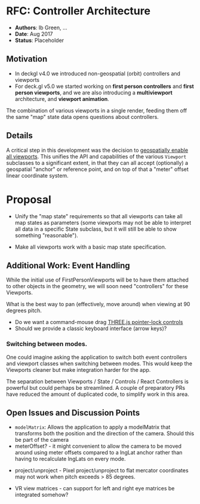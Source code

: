 # RFC: Controller Architecture

* **Authors**: Ib Green, ...
* **Date**: Aug 2017
* **Status**: Placeholder


## Motivation

* In deckgl v4.0 we introduced non-geospatial (orbit) controllers and viewports
* For deck.gl v5.0 we started working on **first person controllers** and **first person viewports**, and we are also introducing a **multiviewport** architecture, and **viewport animation**.

The combination of various viewports in a single render, feeding them off the same "map" state data opens questions about controllers.


## Details

A critical step in this development was the decision to [geospatially enable all viewports](first-person-mercator-viewport-rfc.md). This unifies the API and capabilities of the various `Viewport` subclasses to a significant extent, in that they can all accept (optionally) a geospatial "anchor" or reference point, and on top of that a "meter" offset linear coordinate system.




# Proposal

* Unify the "map state" requirements so that all viewports can take all map states as parameters (some viewports may not be able to interpret all data in a specific State subclass, but it will still be able to show something "reasonable").

* Make all viewports work with a basic map state specification.



## Additional Work: Event Handling

While the initial use of FirstPersonViewports will be to have them attached to other objects in the geometry, we will soon need "controllers" for these Viewports.

What is the best way to pan (effectively, move around) when viewing at 90 degrees pitch.
* Do we want a command-mouse drag [THREE.js pointer-lock controls](https://threejs.org/examples/misc_controls_pointerlock.html)
* Should we provide a classic keyboard interface (arrow keys)?


### Switching between modes.

One could imagine asking the application to switch both event controllers and viewport classes when switching between modes. This would keep the Viewports cleaner but make integration harder for the app.

The separation between Viewports / State / Controls / React Controllers is powerful but could perhaps be streamlined. A couple of preparatory PRs have reduced the amount of duplicated code, to simplify work in this area.

## Open Issues and Discussion Points

* `modelMatrix`: Allows the application to apply a modelMatrix that transforms both the position and the direction of the camera. Should this be part of the camera
* meterOffset? - it might convenient to allow the camera to be moved around using meter offsets compared to a lngLat anchor rather than having to recalculate lngLats on every mode.
- project/unproject - Pixel project/unproject to flat mercator coordinates may not work when pitch exceeds > 85 degrees.
* VR view matrices - can support for left and right eye matrices be integrated somehow?


